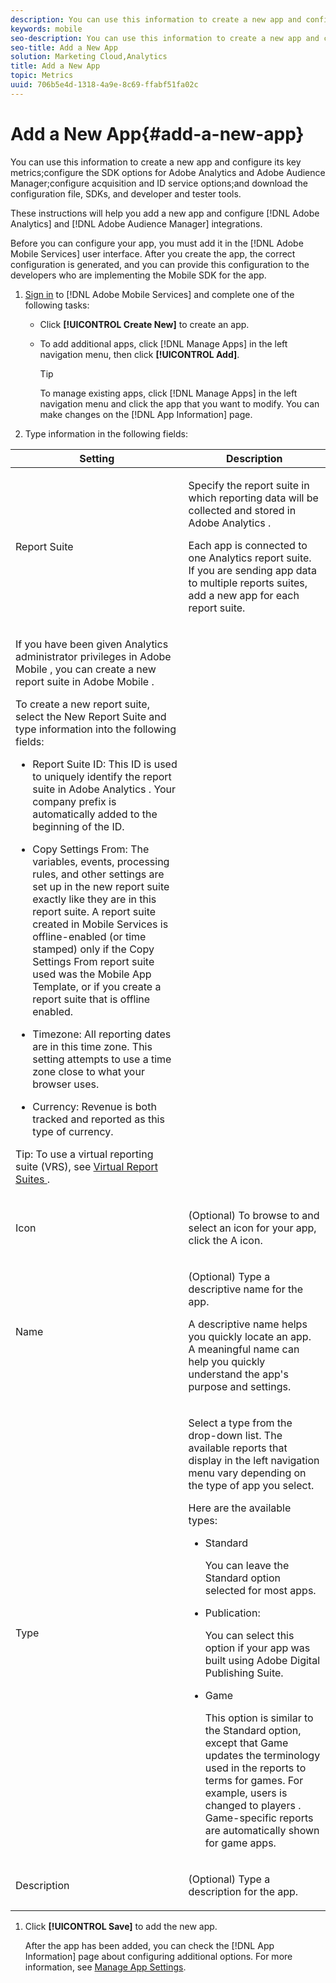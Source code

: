 ```yaml
---
description: You can use this information to create a new app and configure its key metrics;configure the SDK options for Adobe Analytics and Adobe Audience Manager;configure acquisition and ID service options;and download the configuration file, SDKs, and developer and tester tools.
keywords: mobile
seo-description: You can use this information to create a new app and configure its key metrics;configure the SDK options for Adobe Analytics and Adobe Audience Manager;configure acquisition and ID service options;and download the configuration file, SDKs, and developer and tester tools.
seo-title: Add a New App
solution: Marketing Cloud,Analytics
title: Add a New App
topic: Metrics
uuid: 706b5e4d-1318-4a9e-8c69-ffabf51fa02c
---
```


# Add a New App{#add-a-new-app}

You can use this information to create a new app and configure its key metrics;configure the SDK options for Adobe Analytics and Adobe Audience Manager;configure acquisition and ID service options;and download the configuration file, SDKs, and developer and tester tools.

 These instructions will help you add a new app and configure [!DNL Adobe Analytics] and [!DNL Adobe Audience Manager] integrations.

Before you can configure your app, you must add it in the [!DNL Adobe Mobile Services] user interface. After you create the app, the correct configuration is generated, and you can provide this configuration to the developers who are implementing the Mobile SDK for the app. 

1. [Sign in](../gs/gs-signin.md#concept_7C5CF11607B4441EBE22982E955D1D5E) to [!DNL Adobe Mobile Services] and complete one of the following tasks:

    * Click **[!UICONTROL Create New]** to create an app. 
    * To add additional apps, click [!DNL Manage Apps] in the left navigation menu, then click **[!UICONTROL Add]**.

       >[!TIP]
       >
       >To manage existing apps, click [!DNL Manage Apps] in the left navigation menu and click the app that you want to modify. You can make changes on the [!DNL App Information] page.

1. Type information in the following fields:

<table id="table_A9356F6A5D1F4441AE4E594C1E4F5FE6"> 
 <thead> 
  <tr> 
   <th colname="col1" class="entry"> Setting </th> 
   <th colname="col2" class="entry"> Description </th> 
  </tr> 
 </thead>
 <tbody> 
  <tr> 
   <td colname="col1" morerows="1"> <p> <span class="uicontrol"> Report Suite </span> </p> </td> 
   <td colname="col2"> <p>Specify the report suite in which reporting data will be collected and stored in <span class="keyword"> Adobe Analytics </span>. </p> <p> Each app is connected to one <span class="keyword"> Analytics </span> report suite. If you are sending app data to multiple reports suites, add a new app for each report suite. </p> </td> 
  </tr> 
  <tr> 
   <td colname="col2"> <p>If you have been given <span class="keyword"> Analytics </span> administrator privileges in <span class="keyword"> Adobe Mobile </span>, you can create a new report suite in <span class="keyword"> Adobe Mobile </span>. </p> <p>To create a new report suite, select the <span class="uicontrol"> New Report Suite </span> and type information into the following fields: </p> <p> 
     <ul id="ul_771732DB4445424F8E71838845A1E131"> 
      <li id="li_14BBFA72D01C41029737950095C63C1A"> <p> <span class="uicontrol"> Report Suite ID: </span> This ID is used to uniquely identify the report suite in <span class="keyword"> Adobe Analytics </span>. Your company prefix is automatically added to the beginning of the ID. </p> </li> 
      <li id="li_747FF935822B45C4A168EF1B6A2783D6"> <p> <span class="uicontrol"> Copy Settings From: </span> The variables, events, processing rules, and other settings are set up in the new report suite exactly like they are in this report suite. A report suite created in <span class="keyword"> Mobile Services </span> is offline-enabled (or time stamped) only if the <span class="wintitle"> Copy Settings From </span> report suite used was the Mobile App Template, or if you create a report suite that is offline enabled. </p> </li> 
      <li id="li_DF70F8872FBA4A8F80F5D8B2EB3E835C"> <p> <span class="uicontrol"> Timezone: </span> All reporting dates are in this time zone. This setting attempts to use a time zone close to what your browser uses. </p> </li> 
      <li id="li_C3EA81F601874156A4C669F2E3E66082"> <p> <span class="uicontrol"> Currency: </span> Revenue is both tracked and reported as this type of currency. </p> </li> 
     </ul> </p> <p> <p>Tip:  To use a virtual reporting suite (VRS), see <a href="../manage-apps/c-mob-vrs.md#concept_0C6EDD6139AC4B08A2316CFCE77CC717" format="dita" scope="local"> Virtual Report Suites </a>. </p> </p> </td> 
  </tr> 
  <tr> 
   <td colname="col1"> <p> <span class="uicontrol"> Icon </span> </p> </td> 
   <td colname="col2"> <p>(Optional) To browse to and select an icon for your app, click the <span class="uicontrol"> A </span> icon. </p> </td> 
  </tr> 
  <tr> 
   <td colname="col1"> <p> <span class="uicontrol"> Name </span> </p> </td> 
   <td colname="col2"> <p>(Optional) Type a descriptive name for the app. </p> <p>A descriptive name helps you quickly locate an app. A meaningful name can help you quickly understand the app's purpose and settings. </p> </td> 
  </tr> 
  <tr> 
   <td colname="col1"> <p> <span class="uicontrol"> Type </span> </p> </td> 
   <td colname="col2"> <p>Select a type from the drop-down list. The available reports that display in the left navigation menu vary depending on the type of app you select. </p> <p>Here are the available types: </p> 
    <ul id="ul_CDB18D35AF404821821CE3CEC243ADB9"> 
     <li id="li_0C66033E68E74920AF8D192067A96B77"> <span class="uicontrol"> Standard </span> <p>You can leave the <span class="uicontrol"> Standard </span> option selected for most apps. </p> </li> 
     <li id="li_E83F5FB9A4C8402DA35DEB2BE3C79700"> <span class="uicontrol"> Publication: </span> <p>You can select this option if your app was built using Adobe Digital Publishing Suite. </p> </li> 
     <li id="li_1C5038FB6F85462B87E2834C88AE1FFA"> <span class="uicontrol"> Game </span> <p>This option is similar to the <span class="uicontrol"> Standard </span> option, except that <span class="uicontrol"> Game </span> updates the terminology used in the reports to terms for games. For example, <span class="term"> users </span> is changed to <span class="term"> players </span>. Game-specific reports are automatically shown for game apps. </p> </li> 
    </ul> </td> 
  </tr> 
  <tr> 
   <td colname="col1"> <p> <span class="uicontrol"> Description </span> </p> </td> 
   <td colname="col2"> <p>(Optional) Type a description for the app. </p> </td> 
  </tr> 
 </tbody> 
</table>

1. Click **[!UICONTROL Save]** to add the new app.

   After the app has been added, you can check the [!DNL App Information] page about configuring additional options. For more information, see [Manage App Settings](../c-manage-app-settings/c-manage-app-settings.md#concept_3A1E216CB91D43C5BE343CF2D9398D27).
